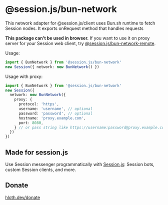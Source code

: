 # @session.js/bun-network

This network adapter for @session.js/client uses Bun.sh runtime to fetch Session nodes. It exports onRequest method that handles requests

**This package can't be used in browser.** If you want to use it on proxy server for your Session web client, try [@session.js/bun-network-remote](https://github.com/sessionjs/bun-network-remote).

Usage:

```ts
import { BunNetwork } from '@session.js/bun-network'
new Session({ network: new BunNetwork() })
```

Usage with proxy:

```ts
import { BunNetwork } from '@session.js/bun-network'
new Session({ 
  network: new BunNetwork({
    proxy: {
      protocol: 'https',
      username: 'username', // optional
      password: 'password', // optional
      hostname: 'proxy.example.com',
      port: 8080,
    } // or pass string like https://username:password@proxy.example.com:8080
  }) 
})
```

## Made for session.js

Use Session messenger programmatically with [Session.js](https://github.com/sessionjs/client): Session bots, custom Session clients, and more.

## Donate

[hloth.dev/donate](https://hloth.dev/donate)